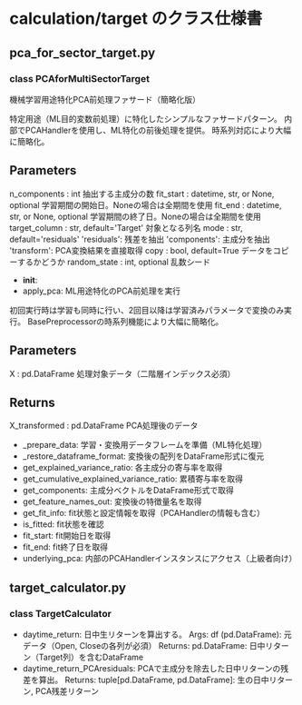 # calculation/target のクラス仕様書

## pca_for_sector_target.py

### class PCAforMultiSectorTarget
機械学習用途特化PCA前処理ファサード（簡略化版）

特定用途（ML目的変数前処理）に特化したシンプルなファサードパターン。
内部でPCAHandlerを使用し、ML特化の前後処理を提供。
時系列対応により大幅に簡略化。

Parameters
----------
n_components : int
    抽出する主成分の数
fit_start : datetime, str, or None, optional
    学習期間の開始日。Noneの場合は全期間を使用
fit_end : datetime, str, or None, optional
    学習期間の終了日。Noneの場合は全期間を使用
target_column : str, default='Target'
    対象となる列名
mode : str, default='residuals'
    'residuals': 残差を抽出
    'components': 主成分を抽出
    'transform': PCA変換結果を直接取得
copy : bool, default=True
    データをコピーするかどうか
random_state : int, optional
    乱数シード
- __init__: 
- apply_pca: ML用途特化のPCA前処理を実行

初回実行時は学習も同時に行い、2回目以降は学習済みパラメータで変換のみ実行。
BasePreprocessorの時系列機能により大幅に簡略化。

Parameters
----------
X : pd.DataFrame
    処理対象データ（二階層インデックス必須）
    
Returns
-------
X_transformed : pd.DataFrame
    PCA処理後のデータ
- _prepare_data: 学習・変換用データフレームを準備（ML特化処理）
- _restore_dataframe_format: 変換後の配列をDataFrame形式に復元
- get_explained_variance_ratio: 各主成分の寄与率を取得
- get_cumulative_explained_variance_ratio: 累積寄与率を取得
- get_components: 主成分ベクトルをDataFrame形式で取得
- get_feature_names_out: 変換後の特徴量名を取得
- get_fit_info: fit状態と設定情報を取得（PCAHandlerの情報も含む）
- is_fitted: fit状態を確認
- fit_start: fit開始日を取得
- fit_end: fit終了日を取得
- underlying_pca: 内部のPCAHandlerインスタンスにアクセス（上級者向け）

## target_calculator.py

### class TargetCalculator
- daytime_return: 日中生リターンを算出する。
Args:
    df (pd.DataFrame): 元データ（Open, Closeの各列が必須）
Returns:
    pd.DataFrame: 日中リターン（Target列）を含むDataFrame
- daytime_return_PCAresiduals: PCAで主成分を除去した日中リターンの残差を算出。
Returns:
    tuple[pd.DataFrame, pd.DataFrame]: 生の日中リターン, PCA残差リターン

